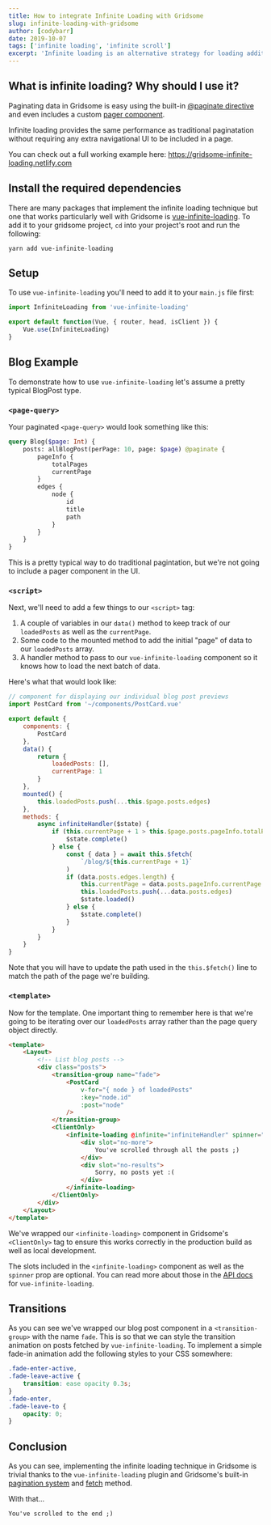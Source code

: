 ```yaml
---
title: How to integrate Infinite Loading with Gridsome
slug: infinite-loading-with-gridsome
author: [codybarr]
date: 2019-10-07
tags: ['infinite loading', 'infinite scroll']
excerpt: 'Infinite loading is an alternative strategy for loading additional nodes/content onto a page without the use of traditional pagination. Infinite loading instead loads the next batch of content when a user scrolls to the bottom of a web page.'
---
```


## What is infinite loading? Why should I use it?

Paginating data in Gridsome is easy using the built-in [@paginate directive](/docs/pagination/) and even includes a custom [pager component](/docs/pagination/#pager-component).

Infinite loading provides the same performance as traditional paginatation without requiring any extra navigational UI to be included in a page.

You can check out a full working example here: https://gridsome-infinite-loading.netlify.com

## Install the required dependencies

There are many packages that implement the infinite loading technique but one that works particularly well with Gridsome is [vue-infinite-loading](https://github.com//PeachScript/vue-infinite-loading). To add it to your gridsome project, `cd` into your project's root and run the following:

`yarn add vue-infinite-loading`

## Setup

To use `vue-infinite-loading` you'll need to add it to your `main.js` file first:

```javascript
import InfiniteLoading from 'vue-infinite-loading'

export default function(Vue, { router, head, isClient }) {
	Vue.use(InfiniteLoading)
}
```

## Blog Example

To demonstrate how to use `vue-infinite-loading` let's assume a pretty typical BlogPost type.

### `<page-query>`

Your paginated `<page-query>` would look something like this:

```graphql
query Blog($page: Int) {
	posts: allBlogPost(perPage: 10, page: $page) @paginate {
		pageInfo {
			totalPages
			currentPage
		}
		edges {
			node {
				id
				title
				path
			}
		}
	}
}
```

This is a pretty typical way to do traditional pagintation, but we're not going to include a pager component in the UI.

### `<script>`

Next, we'll need to add a few things to our `<script>` tag:

1. A couple of variables in our `data()` method to keep track of our `loadedPosts` as well as the `currentPage`.
2. Some code to the mounted method to add the initial "page" of data to our `loadedPosts` array.
3. A handler method to pass to our `vue-infinite-loading` component so it knows how to load the next batch of data.

Here's what that would look like:

```javascript
// component for displaying our individual blog post previews
import PostCard from '~/components/PostCard.vue'

export default {
	components: {
		PostCard
	},
	data() {
		return {
			loadedPosts: [],
			currentPage: 1
		}
	},
	mounted() {
		this.loadedPosts.push(...this.$page.posts.edges)
	},
	methods: {
		async infiniteHandler($state) {
			if (this.currentPage + 1 > this.$page.posts.pageInfo.totalPages) {
				$state.complete()
			} else {
				const { data } = await this.$fetch(
					`/blog/${this.currentPage + 1}`
				)
				if (data.posts.edges.length) {
					this.currentPage = data.posts.pageInfo.currentPage
					this.loadedPosts.push(...data.posts.edges)
					$state.loaded()
				} else {
					$state.complete()
				}
			}
		}
	}
}
```

Note that you will have to update the path used in the `this.$fetch()` line to match the path of the page we're building.

### `<template>`

Now for the template. One important thing to remember here is that we're going to be iterating over our `loadedPosts` array rather than the page query object directly.

```html
<template>
	<Layout>
		<!-- List blog posts -->
		<div class="posts">
			<transition-group name="fade">
				<PostCard
					v-for="{ node } of loadedPosts"
					:key="node.id"
					:post="node"
				/>
			</transition-group>
			<ClientOnly>
				<infinite-loading @infinite="infiniteHandler" spinner="spiral">
					<div slot="no-more">
						You've scrolled through all the posts ;)
					</div>
					<div slot="no-results">
						Sorry, no posts yet :(
					</div>
				</infinite-loading>
			</ClientOnly>
		</div>
	</Layout>
</template>
```

We've wrapped our `<infinite-loading>` component in Gridsome's `<ClientOnly>` tag to ensure this works correctly in the production build as well as local development.

The slots included in the `<infinite-loading>` component as well as the `spinner` prop are optional. You can read more about those in the [API docs](https://peachscript.github.io/vue-infinite-loading/api/) for `vue-infinite-loading`.

## Transitions

As you can see we've wrapped our blog post component in a `<transition-group>` with the name `fade`. This is so that we can style the transition animation on posts fetched by `vue-infinite-loading`. To implement a simple fade-in animation add the following styles to your CSS somewhere:

```css
.fade-enter-active,
.fade-leave-active {
	transition: ease opacity 0.3s;
}
.fade-enter,
.fade-leave-to {
	opacity: 0;
}
```

## Conclusion

As you can see, implementing the infinite loading technique in Gridsome is trivial thanks to the `vue-infinite-loading` plugin and Gridsome's built-in [pagination system](/docs/pagination/) and [fetch](/docs/client-side-data/#fetch-from-internal-pages) method.

With that...

`You've scrolled to the end ;)`
